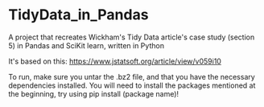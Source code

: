 # TidyData_in_Pandas
A project that recreates Wickham's Tidy Data article's case study (section 5) in Pandas and SciKit learn, written in Python

It's based on this: https://www.jstatsoft.org/article/view/v059i10

To run, make sure you untar the .bz2 file, and that you have the necessary dependencies installed.
You will need to install the packages mentioned at the beginning, try using pip install (package name)!
